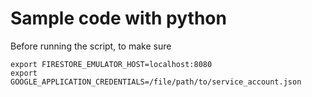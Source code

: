# Sample code with python

Before running the script, to make sure

```
export FIRESTORE_EMULATOR_HOST=localhost:8080
export GOOGLE_APPLICATION_CREDENTIALS=/file/path/to/service_account.json
```
